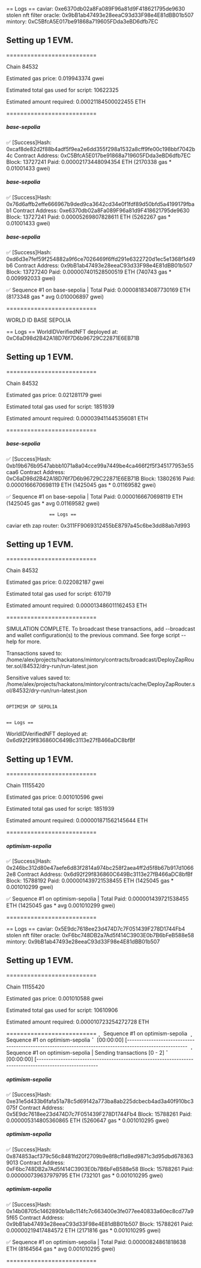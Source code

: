 == Logs ==
  caviar: 0xe6370db02a8Fa089F96a81d9F418621795de9630
  stolen nft filter oracle: 0x9bB1ab47493e28eeaC93d33F98e4E81dBB01b507
  mintory: 0xC5BfcA5E017be91868a719605FDda3eBD6dfb7EC

## Setting up 1 EVM.

==========================

Chain 84532

Estimated gas price: 0.019943374 gwei

Estimated total gas used for script: 10622325

Estimated amount required: 0.00021184500022455 ETH

==========================

##### base-sepolia
✅  [Success]Hash: 0xcaf8de82d2f88b4adf5f9ea2e6dd355f298a1532a8cff9fe00c198bbf7042b4c
Contract Address: 0xC5BfcA5E017be91868a719605FDda3eBD6dfb7EC
Block: 13727241
Paid: 0.00002173448094354 ETH (2170338 gas * 0.01001433 gwei)


##### base-sepolia
✅  [Success]Hash: 0x76d6affb2effe666967b9ded9ca3642cd34e0f1fdf89d50bfd5a4199179fbab1
Contract Address: 0xe6370db02a8Fa089F96a81d9F418621795de9630
Block: 13727241
Paid: 0.00005269807828611 ETH (5262267 gas * 0.01001433 gwei)


##### base-sepolia
✅  [Success]Hash: 0xd6d3e7fef59f254882a9f6ce7026469f6ffd291e6322720d1ec5e1368f1d49b6
Contract Address: 0x9bB1ab47493e28eeaC93d33F98e4E81dBB01b507
Block: 13727240
Paid: 0.000007401528500519 ETH (740743 gas * 0.009992033 gwei)

✅ Sequence #1 on base-sepolia | Total Paid: 0.000081834087730169 ETH (8173348 gas * avg 0.010006897 gwei)
                                                                                                                                                                                    

==========================

WORLD ID BASE SEPOLIA

== Logs ==
  WorldIDVerifiedNFT deployed at: 0xC6aD98d2B42A18D76f7D6b96729C22871E6EB71B

## Setting up 1 EVM.

==========================

Chain 84532

Estimated gas price: 0.021281179 gwei

Estimated total gas used for script: 1851939

Estimated amount required: 0.000039411445356081 ETH

==========================

##### base-sepolia
✅  [Success]Hash: 0xb19b676b9547abbb1071a8a04cce99a7449be4ca466f2f5f345177953e55caa6
Contract Address: 0xC6aD98d2B42A18D76f7D6b96729C22871E6EB71B
Block: 13802616
Paid: 0.0000166670698119 ETH (1425045 gas * 0.01169582 gwei)

✅ Sequence #1 on base-sepolia | Total Paid: 0.0000166670698119 ETH (1425045 gas * avg 0.01169582 gwei)
                                                                                                                                                                                     

                    
                    == Logs ==
  caviar eth zap router: 0x311FF9069312455bE8797a45c6be3dd88ab7d993

## Setting up 1 EVM.

==========================

Chain 84532

Estimated gas price: 0.022082187 gwei

Estimated total gas used for script: 610719

Estimated amount required: 0.000013486011162453 ETH

==========================

SIMULATION COMPLETE. To broadcast these transactions, add --broadcast and wallet configuration(s) to the previous command. See forge script --help for more.

Transactions saved to: /home/alex/projects/hackatons/mintory/contracts/broadcast/DeployZapRouter.sol/84532/dry-run/run-latest.json

Sensitive values saved to: /home/alex/projects/hackatons/mintory/contracts/cache/DeployZapRouter.sol/84532/dry-run/run-latest.json

                                                                                                                                                                    OPTIMISM OP SEPOLIA

                                                                                                                                                                    == Logs ==
  WorldIDVerifiedNFT deployed at: 0x6d92f29f836860C649Bc3113e27fB466aDC8bfBf

## Setting up 1 EVM.

==========================

Chain 11155420

Estimated gas price: 0.001010596 gwei

Estimated total gas used for script: 1851939

Estimated amount required: 0.000001871562145644 ETH

==========================

##### optimism-sepolia
✅  [Success]Hash: 0x246bc312d80e47aefe6d83f2814a974bc258f2aea4ff2d5f8b67b917d10662e8
Contract Address: 0x6d92f29f836860C649Bc3113e27fB466aDC8bfBf
Block: 15788192
Paid: 0.000001439721538455 ETH (1425045 gas * 0.001010299 gwei)

✅ Sequence #1 on optimism-sepolia | Total Paid: 0.000001439721538455 ETH (1425045 gas * avg 0.001010299 gwei)
                                                                                                                                                                                     

==========================

== Logs ==
  caviar: 0x5E9dc7618ee23d474D7c7F051439F278D1744Fb4
  stolen nft filter oracle: 0xF6bc748DB2a7Ad5f414C3903E0b7B6bFeB588e58
  mintory: 0x9bB1ab47493e28eeaC93d33F98e4E81dBB01b507

## Setting up 1 EVM.

==========================

Chain 11155420

Estimated gas price: 0.001010588 gwei

Estimated total gas used for script: 10610906

Estimated amount required: 0.000010723254272728 ETH

==========================
⡀ Sequence #1 on optimism-sepolia
⢀ Sequence #1 on optimism-sepolia
    ⠁ [00:00:00] [-------------------------------------------------------------------------------------------------------
⢀ Sequence #1 on optimism-sepolia | Sending transactions [0 - 2]
    ⠁ [00:00:00] [-------------------------------------------------------------------------------------------------------

##### optimism-sepolia
✅  [Success]Hash: 0xe31e5d433b6fafa51a78c5d69142a773ba8ab225dcbecb4ad3a40f910bc3075f
Contract Address: 0x5E9dc7618ee23d474D7c7F051439F278D1744Fb4
Block: 15788261
Paid: 0.000005314805360865 ETH (5260647 gas * 0.001010295 gwei)


##### optimism-sepolia
✅  [Success]Hash: 0x874853acf379c56c8481fd20f2709b9e8f8cf1d8ed9871c3d95dbd6783639013
Contract Address: 0xF6bc748DB2a7Ad5f414C3903E0b7B6bFeB588e58
Block: 15788261
Paid: 0.000000739637979795 ETH (732101 gas * 0.001010295 gwei)


##### optimism-sepolia
✅  [Success]Hash: 0x14b08705c1462890b1a8c114fc7c663400e3fe077ee40833a60ec8cd77a95f65
Contract Address: 0x9bB1ab47493e28eeaC93d33F98e4E81dBB01b507
Block: 15788261
Paid: 0.00000219417484572 ETH (2171816 gas * 0.001010295 gwei)

✅ Sequence #1 on optimism-sepolia | Total Paid: 0.00000824861818638 ETH (8164564 gas * avg 0.001010295 gwei)
                                                                                                                         

==========================